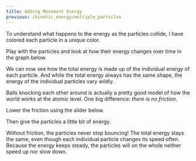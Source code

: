 ```yaml
---
title: Adding Movement Energy
previous: /kinetic_energy/multiple_particles
---
```


<script src="shared.js"></script>

<div id="chapter">

<div class="page">
<script>
    var energyAdditionSim = createSimulation({
        initialize: function(simulation) {
            var p = simulation.parameters;
            p.friction = pageGlobal.friction;
            p.dt = 0.005;

            var particleCount = 7;
            for (var i = 0; i < particleCount; i++) {
            	var particle = new Particle();
                particle.radius = pageGlobal.radius;
            	billiardsPosition(particle.position, i, 2*particle.radius);
            	var swatch = Color.niceSwatch;
            	particle.color = swatch[i % swatch.length];
            	addParticle(simulation, particle);
            }
            
            setToolbarAvailableTools(simulation.toolbar, ["impulse"]);
        }
    });

</script>
<div class="stepLog twoColumn">

To understand what happens to the energy as the particles collide, I have colored each particle in a unique color.

Play with the particles and look at how their energy changes over time in the graph below.

<script>
    var energyAdditionState = {throwCount: 0, hadHighSpeed: false};
    cue(function (dt) {
            var energy = getTotalEnergy(energyAdditionSim);
            var hasHighSpeedNow = energy > 0.2;
            if (energyAdditionState.hadHighSpeed && (!hasHighSpeedNow))
            {
                energyAdditionState.throwCount += 1;
            }
            energyAdditionState.hadHighSpeed = hasHighSpeedNow;

            return (energyAdditionState.throwCount >= 3);
    });

	var timeLog = createTimeLog({range: pageGlobal.timeRange});
	createGraphHere({
		update: function(graph) {
			var stackedEnergy = [0];
			var currentEnergy = 0;
			var sim = energyAdditionSim;
			for (var particleIndex = 0; particleIndex < sim.particles.length; particleIndex++) {
				var particle = sim.particles[particleIndex];
				currentEnergy += (particle.kineticEnergy + particle.potentialEnergy);
				stackedEnergy.push(currentEnergy);
			}
			addToLog(timeLog, sim.time, stackedEnergy);
			for (var particleIndex = 0; particleIndex < sim.particles.length; particleIndex++) {
				addArea(graph, {
                    x: timeLog.time,
                    yMin: timeLog.data[particleIndex],
                    yMax: timeLog.data[particleIndex + 1],
                    color: sim.particles[particleIndex].color,
                });
			}
            var totalEnergies = timeLog.data[sim.particles.length];
            var limits = getLimits(graph);
            var epsilon = 0.01;
            var maxIndex = arrayMinIndex(totalEnergies, function(x) { return -x; });

            setGraphLimits(graph, 
            {
                yMax: pageGlobal.energyPlotMax,
            });
            addAxes(graph, {x: arrayLast(timeLog.time) - timeLog.range, y: 0});

		},
	});

    endStep();
</script>

We can now see how the total energy is made up of the individual energy of each particle. And while the total energy always has the same shape, the energy of the individual particles vary wildly.

Balls knocking each other around is actually a pretty good model of how the world works at the atomic level.
One big difference: _there is no friction_.

Lower the friction using the slider below.

<script>
    cue(function() {
            return (energyAdditionSim.parameters.friction == 0);
    });
	insertHere(createSlider({
		object: energyAdditionSim.parameters,
		name: "friction",
		min: 0, max: 0.3,
		minLabel: "No friction", maxLabel: "Some",
	}));
</script>

Then give the particles a little bit of energy.

<script>
    cue(function() {
        var isFrictionless = energyAdditionSim.parameters.friction == 0;
        var hasEnoughEnergy = getTotalEnergy(energyAdditionSim) > 0.1;
        return (isFrictionless && hasEnoughEnergy);
    });
    endStep();
</script>

Without friction, the particles never stop bouncing! The total energy stays the same, even though each individual particle changes its speed often. Because the energy keeps steady, the particles will on the whole neither speed up nor slow down.

</div>
<div class="twoColumn">
<script>
	insertHere(energyAdditionSim.div);
</script>
</div>

</div>

</div>


